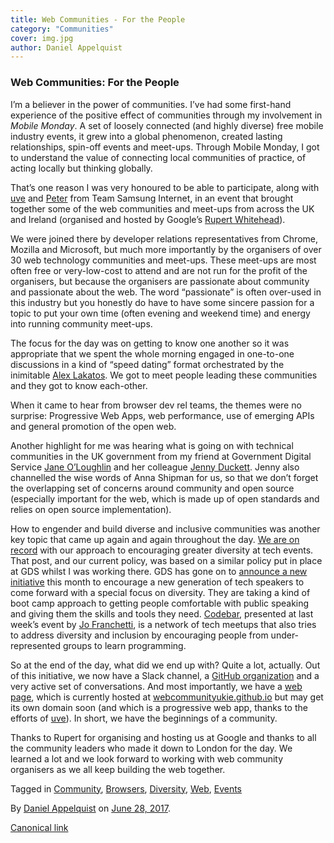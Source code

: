 ```yaml
---
title: Web Communities - For the People
category: "Communities"
cover: img.jpg
author: Daniel Appelquist
---
```


### Web Communities: For the People

I’m a believer in the power of communities. I’ve had some first-hand experience of the positive effect of communities through my involvement in _Mobile Monday_. A set of loosely connected (and highly diverse) free mobile industry events, it grew into a global phenomenon, created lasting relationships, spin-off events and meet-ups. Through Mobile Monday, I got to understand the value of connecting local communities of practice, of acting locally but thinking globally.

That’s one reason I was very honoured to be able to participate, along with [uve](https://medium.com/u/387f13d790e3) and [Peter](https://medium.com/u/27616666fa21) from Team Samsung Internet, in an event that brought together some of the web communities and meet-ups from across the UK and Ireland (organised and hosted by Google’s [Rupert Whitehead](https://medium.com/u/318b02f3b615)).

We were joined there by developer relations representatives from Chrome, Mozilla and Microsoft, but much more importantly by the organisers of over 30 web technology communities and meet-ups. These meet-ups are most often free or very-low-cost to attend and are not run for the profit of the organisers, but because the organisers are passionate about community and passionate about the web. The word “passionate” is often over-used in this industry but you honestly do have to have some sincere passion for a topic to put your own time (often evening and weekend time) and energy into running community meet-ups.

The focus for the day was on getting to know one another so it was appropriate that we spent the whole morning engaged in one-to-one discussions in a kind of “speed dating” format orchestrated by the inimitable [Alex Lakatos](https://medium.com/u/ea1c6c0fbc8b). We got to meet people leading these communities and they got to know each-other.

When it came to hear from browser dev rel teams, the themes were no surprise: Progressive Web Apps, web performance, use of emerging APIs and general promotion of the open web.

Another highlight for me was hearing what is going on with technical communities in the UK government from my friend at Government Digital Service [Jane O’Loughlin](https://twitter.com/JaneOLoughlin/) and her colleague [Jenny Duckett](https://twitter.com/jenny_duckett). Jenny also channelled the wise words of Anna Shipman for us, so that we don’t forget the overlapping set of concerns around community and open source (especially important for the web, which is made up of open standards and relies on open source implementation).

How to engender and build diverse and inclusive communities was another key topic that came up again and again throughout the day. [We are on record](https://medium.com/samsung-internet-dev/supporting-diversity-at-tech-events-8b004965c0bd) with our approach to encouraging greater diversity at tech events. That post, and our current policy, was based on a similar policy put in place at GDS whilst I was working there. GDS has gone on to [announce a new initiative](https://gds.blog.gov.uk/2017/06/21/breaking-in-a-new-generation-of-public-speakers/) this month to encourage a new generation of tech speakers to come forward with a special focus on diversity. They are taking a kind of boot camp approach to getting people comfortable with public speaking and giving them the skills and tools they need. [Codebar](https://www.codebar.io/), presented at last week’s event by [Jo Franchetti](http://twitter.com/thisisjofrank), is a network of tech meetups that also tries to address diversity and inclusion by encouraging people from under-represented groups to learn programming.

So at the end of the day, what did we end up with? Quite a lot, actually. Out of this initiative, we now have a Slack channel, a [GitHub organization](https://github.com/webcommunityukie) and a very active set of conversations. And most importantly, we have a [web page](https://webcommunityukie.github.io/), which is currently hosted at [webcommunityukie.github.io](http://webcommunityukie.github.io) but may get its own domain soon (and which is a progressive web app, thanks to the efforts of [uve](https://medium.com/u/387f13d790e3)). In short, we have the beginnings of a community.

Thanks to Rupert for organising and hosting us at Google and thanks to all the community leaders who made it down to London for the day. We learned a lot and we look forward to working with web community organisers as we all keep building the web together.

Tagged in [Community](https://medium.com/tag/community), [Browsers](https://medium.com/tag/browsers), [Diversity](https://medium.com/tag/diversity), [Web](https://medium.com/tag/web), [Events](https://medium.com/tag/events)

By [Daniel Appelquist](https://medium.com/@torgo) on [June 28, 2017](https://medium.com/p/6440e0c8e543).

[Canonical link](https://medium.com/@torgo/web-communities-for-the-people-6440e0c8e543)